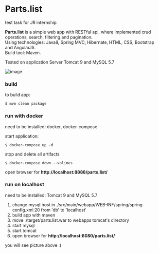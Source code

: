 # Parts.list
test task for JR internship

**Parts.list** is a simple web app with RESTful api, where implemented crud operations, search, filtering and pagination.<br>
Using technologies: Java8, Spring MVC, Hibernate, HTML, CSS, Bootstrap and AngularJS.<br>
Build tool: Maven.


Tested on application Server Tomcat 9 and MySQL 5.7

![image](https://user-images.githubusercontent.com/24511153/48093292-05dcfe00-e220-11e8-89ef-4ba3391a6687.png)

### build
to build app:
```
$ mvn clean package
```
### run with docker
need to be installed: docker, docker-compose

start application:
```
$ docker-compose up -d
```
stop and delete all artifacts
```
$ docker-compose down --volimes
```
open browser for **http://localhost:8888/parts.list/**
### run on localhost
need to be installed: Tomcat 9 and MySQL 5.7
1. change mysql host in ./src/main/webapp/WEB-INF/spring/spring-config.xml:20
from 'db' to 'localhost'
2. build app with maven
3. move ./target/parts.list.war to webapps tomcat's directory
4. start mysql
5. start tomcat
6. open browser for **http://localhost:8080/parts.list/**

you will see picture above :)